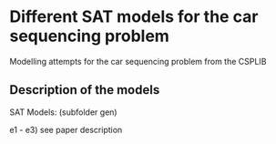 Different SAT models for the car sequencing problem
====

Modelling attempts for the car sequencing problem from the CSPLIB

Description of the models
-------------------------

SAT Models: (subfolder gen)

e1 - e3) see paper description

